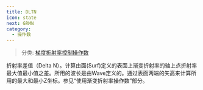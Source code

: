 ```yaml
---
title: DLTN
icon: state
next: GRMN
category:
  - 操作数
---
```


> 分类: [梯度折射率控制操作数](/hb/operands/135/894/  "Zemax 操作数 梯度折射率控制操作数")

折射率差值（Delta N）。计算由面(Surf)定义的表面上渐变折射率的轴上点折射率最大值最小值之差。所用的波长是由Wave定义的。通过表面两端的矢高来计算所用的最大和最小Z坐标。参见“使用渐变折射率操作数”部分。